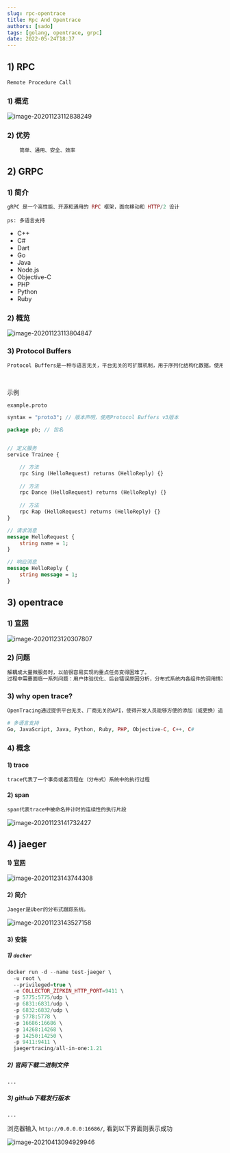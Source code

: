```yaml
---
slug: rpc-opentrace
title: Rpc And Opentrace
authors: [sado]
tags: [golang, opentrace, grpc]
date: 2022-05-24T18:37
---
```


## 1) RPC

`Remote Procedure Call`

### 1) 概览

![image-20201123112838249](./rpc-opentrace.assets/image-20201123112838249.png)


<!--truncate-->

### 2) 优势

```php
	简单、通用、安全、效率
```





## 2) GRPC



### 1) 简介

```php
gRPC 是一个高性能、开源和通用的 RPC 框架，面向移动和 HTTP/2 设计
```



`ps: 多语言支持`

- C++
- C#
- Dart
- Go
- Java
- Node.js
- Objective-C
- PHP
- Python
- Ruby



### 2) 概览

![image-20201123113804847](./rpc-opentrace.assets/image-20201123113804847.png)



### 3) Protocol Buffers

```php
Protocol Buffers是一种与语言无关，平台无关的可扩展机制，用于序列化结构化数据。使用Protocol Buffers可以一次定义结构化的数据，然后可以使用特殊生成的源代码轻松地在各种数据流中使用各种语言编写和读取结构化数据
```

​	

示例

`example.proto`

```protobuf
syntax = "proto3"; // 版本声明，使用Protocol Buffers v3版本

package pb; // 包名


// 定义服务
service Trainee {

    // 方法
    rpc Sing (HelloRequest) returns (HelloReply) {}
    
    // 方法
    rpc Dance (HelloRequest) returns (HelloReply) {}
    
    // 方法
    rpc Rap (HelloRequest) returns (HelloReply) {}
}

// 请求消息
message HelloRequest {
    string name = 1;
}

// 响应消息
message HelloReply {
    string message = 1;
}
```





## 3) opentrace



### 1) [ 官网](https://opentracing.io/)

![image-20201123120307807](./rpc-opentrace.assets/image-20201123120307807.png)





### 2) 问题

```php
解耦成大量微服务时，以前很容易实现的重点任务变得困难了。
过程中需要面临一系列问题：用户体验优化、后台错误原因分析，分布式系统内各组件的调用情况等
```





### 3) why open trace?

```php
OpenTracing通过提供平台无关、厂商无关的API，使得开发人员能够方便的添加（或更换）追踪系统的实现。
```

```php
# 多语言支持
Go, JavaScript, Java, Python, Ruby, PHP, Objective-C, C++, C#
```





### 4) 概念

#### 1) trace

```php
trace代表了一个事务或者流程在（分布式）系统中的执行过程
```

#### 2) span

```php
span代表trace中被命名并计时的连续性的执行片段
```



![image-20201123141732427](./rpc-opentrace.assets/image-20201123141732427.png)





## 4) jaeger

#### 1) [官网](https://www.jaegertracing.io/)

![image-20201123143744308](./rpc-opentrace.assets/image-20201123143744308.png)





#### 2) 简介

```php
Jaeger是Uber的分布式跟踪系统。
```

![image-20201123143527158](./rpc-opentrace.assets/image-20201123143527158.png)



#### 3) 安装

##### 1) `docker`

```php
docker run -d --name test-jaeger \
  -u root \
  --privileged=true \
  -e COLLECTOR_ZIPKIN_HTTP_PORT=9411 \
  -p 5775:5775/udp \
  -p 6831:6831/udp \
  -p 6832:6832/udp \
  -p 5778:5778 \
  -p 16686:16686 \
  -p 14268:14268 \
  -p 14250:14250 \
  -p 9411:9411 \
  jaegertracing/all-in-one:1.21
```



##### 2) 官网下载二进制文件

`...`



##### 3) github下载发行版本

`...`



浏览器输入 `http://0.0.0.0:16686/`, 看到以下界面则表示成功

![image-20210413094929946](./rpc-opentrace.assets/image-20210413094929946.png)



